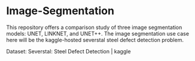 # Image-Segmentation
This repository offers a comparison study of three image segmentation models: UNET, LINKNET, and UNET++. The image segmentation use case here will be the kaggle-hosted severstal steel defect detection problem.

Dataset: Severstal: Steel Defect Detection | kaggle
